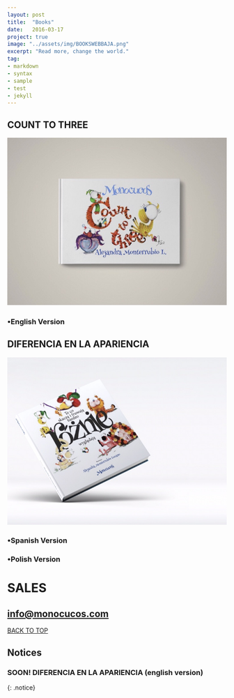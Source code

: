 ```yaml
---
layout: post
title:  "Books"
date:   2016-03-17
project: true
image: "../assets/img/BOOKSWEBBAJA.png"
excerpt: "Read more, change the world."
tag:
- markdown
- syntax
- sample
- test
- jekyll
---
```


## COUNT TO THREE

![Logo](../assets/img/POCTT.jpg)

### •English Version



## DIFERENCIA EN LA APARIENCIA

![Logo](../assets/img/PORPO2.jpg)

### •Spanish Version

### •Polish Version


# SALES 

## info@monocucos.com


<div markdown="0"><a href="#" class="btn">BACK TO TOP</a></div>

## Notices
### **SOON!**    DIFERENCIA EN LA APARIENCIA   (english version)
{: .notice}
